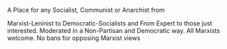 A Place for any Socialist, Communist or Anarchist from

Marxist-Leninist to Democratic-Socialists and From Expert to those just interested. Moderated in a Non-Partisan and Democratic way. All Marxists welcome. No bans for opposing Marxist views